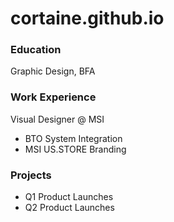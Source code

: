 # cortaine.github.io

### Education
Graphic Design, BFA

### Work Experience
Visual Designer @ MSI
- BTO System Integration
- MSI US.STORE Branding

### Projects
- Q1 Product Launches
- Q2 Product Launches
